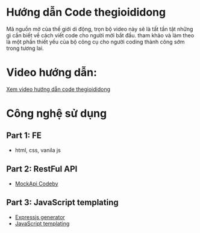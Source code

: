 # Hướng dẫn Code thegioididong
Mã nguồn mở của thế giới di động, trọn bộ video này sẽ là tất tần tật những gì cần biết về cách viết code cho người mới bắt đầu.
tham khảo và làm theo là một phần thiết yếu của bộ công cụ cho người coding thành công sớm trong tương lai.

# Video hướng dẫn:
[Xem video hướng dẫn code thegioididong](https://youtube.com/playlist?list=PLJlDn4oQVU68KPoQIMZnfD1ZFP02EfadB)

# Công nghệ sử dụng
## Part 1: FE
- html, css, vanila js
## Part 2: RestFul API
- [MockApi Codeby](https://mockapi.codeby.com/)
## Part 3: JavaScript templating
- [Expressjs generator](https://expressjs.com/en/starter/generator.html)
- [JavaScript templating](https://ejs.co/)
